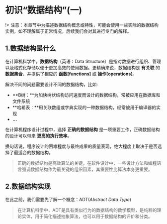 # 初识“数据结构”(一)

!> 注意：本章节中为描述数据结构概念或特性，可能会使用一些实际的数据结构实例，如不理解属于正常情况，后续我们会对其进行专门的解释。

## 1.数据结构是什么

在计算机科学中，**数据结构**（英语：Data Structure）是指对数据进行组织、管理以及格式化存储以便于更加高效的使用数据。更精确来说，数据结构是 **有关联** 的 **数据集合**，并提供了相应的 **函数[functions]** 或 **操作[operations]**。

解决不同的问题需要设计不同的数据结构，比如:

*   **B树：**为加快树状结构访问速度而设计的数据结构，常被应用在数据库和文件系统
*   **哈希表：**用关联数组或字典实现的一种数据结构，经常被用于编译器的实现
*   **...**

在计算机程序设计过程中，选择 **正确的数据结构** 是一项重要工作，正确数据结构的设计可以带来 **更高的执行效率**。

换句话说，程序设计的困难程度与最终成果的质量表现，绝大程度上取决于是否选择了最适合的数据结构。

>   正确的数据结构是高效算法的关键。在软件设计中，一些设计方法和编程语言强调数据结构作为最关键的组织因素，其重要性比算法本身更重要。



## 2.数据结构实现

在此之前，我们需要先了解一个概念：ADT(*Abstract Data Type*)

>   在计算机科学中，ADT是具有类似行为的数据结构的数学模型，是纯粹的理论实体，用于简化描述抽象算法，也可以用于数据结构的评价和分类。
